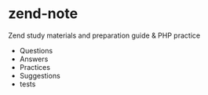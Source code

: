 # zend-note

Zend study materials and preparation guide & PHP practice

- Questions
- Answers
- Practices
- Suggestions
- tests

